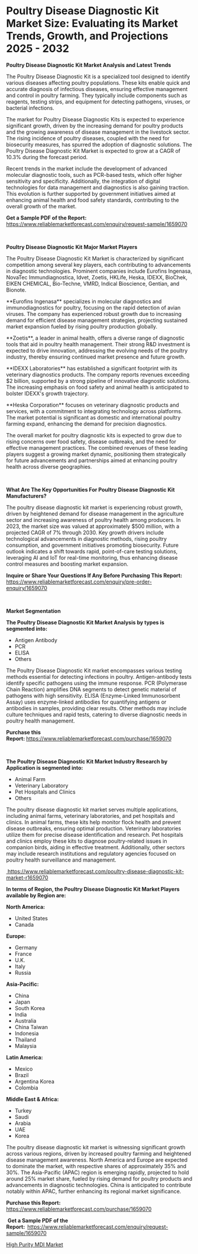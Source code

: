 <p><h1>Poultry Disease Diagnostic Kit Market Size: Evaluating its Market Trends, Growth, and Projections 2025 - 2032</h1></p><p><strong>Poultry Disease Diagnostic Kit Market Analysis and Latest Trends</strong></p>
<p><p>The Poultry Disease Diagnostic Kit is a specialized tool designed to identify various diseases affecting poultry populations. These kits enable quick and accurate diagnosis of infectious diseases, ensuring effective management and control in poultry farming. They typically include components such as reagents, testing strips, and equipment for detecting pathogens, viruses, or bacterial infections.</p><p>The market for Poultry Disease Diagnostic Kits is expected to experience significant growth, driven by the increasing demand for poultry products and the growing awareness of disease management in the livestock sector. The rising incidence of poultry diseases, coupled with the need for biosecurity measures, has spurred the adoption of diagnostic solutions. The Poultry Disease Diagnostic Kit Market is expected to grow at a CAGR of 10.3% during the forecast period. </p><p>Recent trends in the market include the development of advanced molecular diagnostic tools, such as PCR-based tests, which offer higher sensitivity and specificity. Additionally, the integration of digital technologies for data management and diagnostics is also gaining traction. This evolution is further supported by government initiatives aimed at enhancing animal health and food safety standards, contributing to the overall growth of the market.</p></p>
<p><strong>Get a Sample PDF of the Report:&nbsp;</strong> <a href="https://www.reliablemarketforecast.com/enquiry/request-sample/1659070?utm_campaign=3503&utm_medium=2&utm_source=Github&utm_content=ia&utm_term=23032025&utm_id=poultry-disease-diagnostic-kit">https://www.reliablemarketforecast.com/enquiry/request-sample/1659070</a></p>
<p>&nbsp;</p>
<p><strong>Poultry Disease Diagnostic Kit Major Market Players</strong></p>
<p><p>The Poultry Disease Diagnostic Kit Market is characterized by significant competition among several key players, each contributing to advancements in diagnostic technologies. Prominent companies include Eurofins Ingenasa, NovaTec Immundiagnostica, Idvet, Zoetis, HKLife, Heska, IDEXX, BioChek, EIKEN CHEMICAL, Bio-Techne, VMRD, Indical Bioscience, Gentian, and Bionote.</p><p>**Eurofins Ingenasa** specializes in molecular diagnostics and immunodiagnostics for poultry, focusing on the rapid detection of avian viruses. The company has experienced robust growth due to increasing demand for efficient disease management strategies, projecting sustained market expansion fueled by rising poultry production globally.</p><p>**Zoetis**, a leader in animal health, offers a diverse range of diagnostic tools that aid in poultry health management. Their strong R&D investment is expected to drive innovation, addressing the evolving needs of the poultry industry, thereby ensuring continued market presence and future growth.</p><p>**IDEXX Laboratories** has established a significant footprint with its veterinary diagnostics products. The company reports revenues exceeding $2 billion, supported by a strong pipeline of innovative diagnostic solutions. The increasing emphasis on food safety and animal health is anticipated to bolster IDEXX's growth trajectory.</p><p>**Heska Corporation** focuses on veterinary diagnostic products and services, with a commitment to integrating technology across platforms. The market potential is significant as domestic and international poultry farming expand, enhancing the demand for precision diagnostics.</p><p>The overall market for poultry diagnostic kits is expected to grow due to rising concerns over food safety, disease outbreaks, and the need for effective management practices. The combined revenues of these leading players suggest a growing market dynamic, positioning them strategically for future advancements and partnerships aimed at enhancing poultry health across diverse geographies.</p></p>
<p>&nbsp;</p>
<p><strong>What Are The Key Opportunities For Poultry Disease Diagnostic Kit Manufacturers?</strong></p>
<p><p>The poultry disease diagnostic kit market is experiencing robust growth, driven by heightened demand for disease management in the agriculture sector and increasing awareness of poultry health among producers. In 2023, the market size was valued at approximately $500 million, with a projected CAGR of 7% through 2030. Key growth drivers include technological advancements in diagnostic methods, rising poultry consumption, and government initiatives promoting biosecurity. Future outlook indicates a shift towards rapid, point-of-care testing solutions, leveraging AI and IoT for real-time monitoring, thus enhancing disease control measures and boosting market expansion.</p></p>
<p><strong>Inquire or Share Your Questions If Any Before Purchasing This Report:</strong> <a href="https://www.reliablemarketforecast.com/enquiry/pre-order-enquiry/1659070?utm_campaign=3503&utm_medium=2&utm_source=Github&utm_content=ia&utm_term=23032025&utm_id=poultry-disease-diagnostic-kit">https://www.reliablemarketforecast.com/enquiry/pre-order-enquiry/1659070</a></p>
<p>&nbsp;</p>
<p><strong>Market Segmentation</strong></p>
<p><strong>The Poultry Disease Diagnostic Kit Market Analysis by types is segmented into:</strong></p>
<p><ul><li>Antigen Antibody</li><li>PCR</li><li>ELISA</li><li>Others</li></ul></p>
<p><p>The Poultry Disease Diagnostic Kit market encompasses various testing methods essential for detecting infections in poultry. Antigen-antibody tests identify specific pathogens using the immune response. PCR (Polymerase Chain Reaction) amplifies DNA segments to detect genetic material of pathogens with high sensitivity. ELISA (Enzyme-Linked Immunosorbent Assay) uses enzyme-linked antibodies for quantifying antigens or antibodies in samples, providing clear results. Other methods may include culture techniques and rapid tests, catering to diverse diagnostic needs in poultry health management.</p></p>
<p><strong>Purchase this Report:&nbsp;</strong><a href="https://www.reliablemarketforecast.com/purchase/1659070?utm_campaign=3503&utm_medium=2&utm_source=Github&utm_content=ia&utm_term=23032025&utm_id=poultry-disease-diagnostic-kit">https://www.reliablemarketforecast.com/purchase/1659070</a></p>
<p>&nbsp;</p>
<p><strong>The Poultry Disease Diagnostic Kit Market Industry Research by Application is segmented into:</strong></p>
<p><ul><li>Animal Farm</li><li>Veterinary Laboratory</li><li>Pet Hospitals and Clinics</li><li>Others</li></ul></p>
<p><p>The poultry disease diagnostic kit market serves multiple applications, including animal farms, veterinary laboratories, and pet hospitals and clinics. In animal farms, these kits help monitor flock health and prevent disease outbreaks, ensuring optimal production. Veterinary laboratories utilize them for precise disease identification and research. Pet hospitals and clinics employ these kits to diagnose poultry-related issues in companion birds, aiding in effective treatment. Additionally, other sectors may include research institutions and regulatory agencies focused on poultry health surveillance and management.</p></p>
<p><a href="https://www.reliablemarketforecast.com/poultry-disease-diagnostic-kit-market-r1659070?utm_campaign=3503&utm_medium=2&utm_source=Github&utm_content=ia&utm_term=23032025&utm_id=poultry-disease-diagnostic-kit">&nbsp;https://www.reliablemarketforecast.com/poultry-disease-diagnostic-kit-market-r1659070</a></p>
<p><strong>In terms of Region, the Poultry Disease Diagnostic Kit Market Players available by Region are:</strong></p>
<p>
    <p> <strong> North America: </strong>
        <ul>
            <li>United States</li>
            <li>Canada</li>
        </ul>
        </p> 
    <p> <strong> Europe: </strong>
        <ul>
            <li>Germany</li>
            <li>France</li>
            <li>U.K.</li>
            <li>Italy</li>
            <li>Russia</li>
        </ul>
        </p> 
    <p> <strong> Asia-Pacific: </strong>
        <ul>
            <li>China</li>
            <li>Japan</li>
            <li>South Korea</li>
            <li>India</li>
            <li>Australia</li>
            <li>China Taiwan</li>
            <li>Indonesia</li>
            <li>Thailand</li>
            <li>Malaysia</li>
        </ul>
        </p> 
    <p> <strong> Latin America: </strong>
        <ul>
            <li>Mexico</li>
            <li>Brazil</li>
            <li>Argentina Korea</li>
            <li>Colombia</li>
        </ul>
        </p> 
    <p> <strong> Middle East & Africa: </strong>
        <ul>
            <li>Turkey</li>
            <li>Saudi</li>
            <li>Arabia</li>
            <li>UAE</li>
            <li>Korea</li>
        </ul>
    </p>
    </p>
<p><p>The poultry disease diagnostic kit market is witnessing significant growth across various regions, driven by increased poultry farming and heightened disease management awareness. North America and Europe are expected to dominate the market, with respective shares of approximately 35% and 30%. The Asia-Pacific (APAC) region is emerging rapidly, projected to hold around 25% market share, fueled by rising demand for poultry products and advancements in diagnostic technologies. China is anticipated to contribute notably within APAC, further enhancing its regional market significance.</p></p>
<p><strong>Purchase this Report: </strong><a href="https://www.reliablemarketforecast.com/purchase/1659070?utm_campaign=3503&utm_medium=2&utm_source=Github&utm_content=ia&utm_term=23032025&utm_id=poultry-disease-diagnostic-kit">https://www.reliablemarketforecast.com/purchase/1659070</a></p>
<p>&nbsp;<strong>Get a Sample PDF of the Report:&nbsp;&nbsp;</strong><a href="https://www.reliablemarketforecast.com/enquiry/request-sample/1659070?utm_campaign=3503&utm_medium=2&utm_source=Github&utm_content=ia&utm_term=23032025&utm_id=poultry-disease-diagnostic-kit">https://www.reliablemarketforecast.com/enquiry/request-sample/1659070</a></p>
<p><strong></strong></p>
<p><p><a href="https://github.com/seibttullyjh/Market-Research-Report-List-1/blob/main/high-purity-mdi-market.md?utm_campaign=3503&utm_medium=2&utm_source=Github&utm_content=ia&utm_term=23032025&utm_id=poultry-disease-diagnostic-kit">High Purity MDI Market</a></p></p>